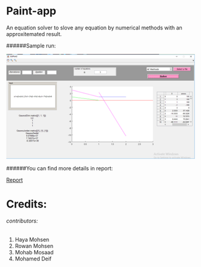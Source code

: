 # Paint-app 
An equation solver to slove any equation by numerical methods with an approxitemated result.

######Sample run: 

![3](https://raw.githubusercontent.com/yousefzook/Equation-solver-MATLAB/master/samplerun.png)

######You can find more details in report: 

[Report](https://drive.google.com/open?id=1pdnyvgKAsmM5yBoyuv7_s486VLWsHYrj)


# Credits:
###### contributors:
1. Haya Mohsen
2. Rowan Mohsen
3. Mohab Mosaad
4. Mohamed Deif
